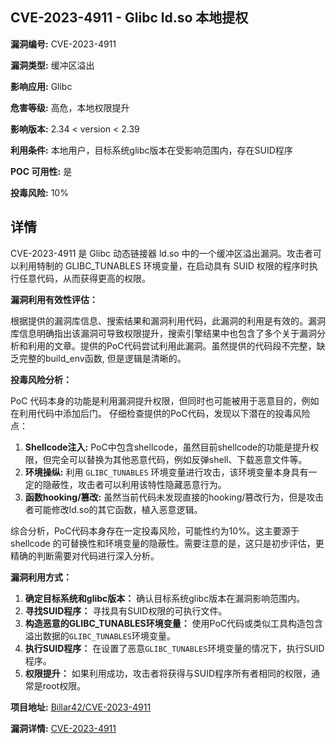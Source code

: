 ## CVE-2023-4911 - Glibc ld.so 本地提权

**漏洞编号:** CVE-2023-4911

**漏洞类型:** 缓冲区溢出

**影响应用:** Glibc

**危害等级:** 高危，本地权限提升

**影响版本:** 2.34 < version < 2.39

**利用条件:** 本地用户，目标系统glibc版本在受影响范围内，存在SUID程序

**POC 可用性:** 是

**投毒风险:** 10%

## 详情

CVE-2023-4911 是 Glibc 动态链接器 ld.so 中的一个缓冲区溢出漏洞。攻击者可以利用特制的 GLIBC_TUNABLES 环境变量，在启动具有 SUID 权限的程序时执行任意代码，从而获得更高的权限。

**漏洞利用有效性评估：**

根据提供的漏洞库信息、搜索结果和漏洞利用代码，此漏洞的利用是有效的。漏洞库信息明确指出该漏洞可导致权限提升，搜索引擎结果中也包含了多个关于漏洞分析和利用的文章。提供的PoC代码尝试利用此漏洞。虽然提供的代码段不完整，缺乏完整的build_env函数, 但是逻辑是清晰的。

**投毒风险分析：**

PoC 代码本身的功能是利用漏洞提升权限，但同时也可能被用于恶意目的，例如在利用代码中添加后门。 仔细检查提供的PoC代码，发现以下潜在的投毒风险点：

1. **Shellcode注入:**  PoC中包含shellcode，虽然目前shellcode的功能是提升权限，但完全可以替换为其他恶意代码，例如反弹shell、下载恶意文件等。
2. **环境操纵:** 利用 `GLIBC_TUNABLES` 环境变量进行攻击，该环境变量本身具有一定的隐蔽性，攻击者可以利用该特性隐藏恶意行为。
3. **函数hooking/篡改:** 虽然当前代码未发现直接的hooking/篡改行为，但是攻击者可能修改ld.so的其它函数，植入恶意逻辑。
 
综合分析，PoC代码本身存在一定投毒风险，可能性约为10%。这主要源于 shellcode 的可替换性和环境变量的隐蔽性。需要注意的是，这只是初步评估，更精确的判断需要对代码进行深入分析。

**漏洞利用方式：**

1.  **确定目标系统和glibc版本：** 确认目标系统glibc版本在漏洞影响范围内。
2.  **寻找SUID程序：** 寻找具有SUID权限的可执行文件。
3.  **构造恶意的GLIBC_TUNABLES环境变量：** 使用PoC代码或类似工具构造包含溢出数据的`GLIBC_TUNABLES`环境变量。
4.  **执行SUID程序：** 在设置了恶意`GLIBC_TUNABLES`环境变量的情况下，执行SUID程序。
5.  **权限提升：** 如果利用成功，攻击者将获得与SUID程序所有者相同的权限，通常是root权限。

**项目地址:** [Billar42/CVE-2023-4911](https://github.com/Billar42/CVE-2023-4911)

**漏洞详情:** [CVE-2023-4911](https://nvd.nist.gov/vuln/detail/CVE-2023-4911)